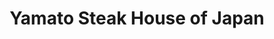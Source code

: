 ---
layout: place
title: "Yamato Steak House of Japan"
permalink: /pennsylvania/somerset/yamato-steak-house-of-japan.html
stateAbbr: PA
stateName: Pennsylvania
cityName: Somerset
place_id: ChIJmem0t4LeyokRGDIr-daiT_E
photos:
  - name: >-
      places/ChIJmem0t4LeyokRGDIr-daiT_E/photos/AeeoHcJj6b4L3UOMFWNkWZ8NSKsJa9aVwViFgF3jy1WjO5oY2A97lS-ESNKSc1XnXOaqRH9m3l75L5AmcghfrUpcyxzBxU5FkPnK6mKrqprq6HftllRkLv_7xMJ9_exP8dFZ2xkZuQyxkQUqx0UjyyCaMyWtWdaXj03TOOSoEVDIrm77skmlswN7lhW7m9BTzv5zg1Py70i0IxPAy7NqtjifVo_64W0z4aOIvqp8W0C9QiSGPM7oJakrg5CLf7KsdheiazL1C3EJmy1EGfTnsin0Uz849Y4HWh2vC10-AUNGehqkJqA7s1vdGtc5LaE3B0ucQT5KkwVXtigAirLyCBnYMU52XzqlodzthTluWUI9A5w3rqcffEOHL0sfyPy3asydcEH9Mhsvs997xBbGajNY3sOvkFpb8T0lnOnl3MsROmQnSg
    widthPx: 1920
    heightPx: 1080
    authorAttributions:
      - displayName: Ashley M. Pappal
        uri: https://maps.google.com/maps/contrib/103029578144004391071
        photoUri: >-
          https://lh3.googleusercontent.com/a-/ALV-UjXUEFYB6CXgvn4--blmJMcjGP-qIK10a_GA4CEeJZQgIdC8xL39Nw=s100-p-k-no-mo
    flagContentUri: >-
      https://www.google.com/local/imagery/report/?cb_client=maps_api_places.places_api&image_key=!1e10!2sCIHM0ogKEICAgID4lpvCQw&hl=en-US
    googleMapsUri: >-
      https://www.google.com/maps/place//data=!3m4!1e2!3m2!1sCIHM0ogKEICAgID4lpvCQw!2e10!4m2!3m1!1s0x89cade82b7b4e999:0xf14fa2d6f92b3218
  - name: >-
      places/ChIJmem0t4LeyokRGDIr-daiT_E/photos/AeeoHcL9pB_mvQdJEF9sIdVgrkudBFZmPPBPCMQGI1A-g5Y_koqvRnDsQ_3vocFWghcDdHvQeSQDuE9pzG16f-98OBi2NAaFzYpXHRMAFYSIqTChQrjemJCpAdeP2Oi1C5tBnXo2fYRjlFQhyhJkIkrPtvhCXw42GJ7IdqUYquWjEaAaAeY0q2l9wcwrFSJAC-G_niq-V5BMwuTS20J0DnGpNmxjHQBYRrM6ECZJmjgGmJwQS1a1qvhD7pHj63DqoPUngN1RHhJqFTQ7nB_R8H-hnmdQ9sA_uUDgTGnZx89DgUBeHjkiGTjq0_Am4tc-9fjJcDvu1TG-q9DRq4qvw8CP7Dwx_sAIwuHyGUR6drt1EzjY99x1ibekZhjWrER-YPEI9XTz-obuD6KWPPjp91c7fXRZ1qxx_pyn6ZfpyhpeE2jsgCk
    widthPx: 3000
    heightPx: 4000
    authorAttributions:
      - displayName: Karla Diamond
        uri: https://maps.google.com/maps/contrib/111815414030527599273
        photoUri: >-
          https://lh3.googleusercontent.com/a-/ALV-UjUcIdcTxXeDz2XdzfsToZ4NFcgYr7ARav9-UbtQLQXT9BO9JCKp=s100-p-k-no-mo
    flagContentUri: >-
      https://www.google.com/local/imagery/report/?cb_client=maps_api_places.places_api&image_key=!1e10!2sCIHM0ogKEICAgICNvpz64QE&hl=en-US
    googleMapsUri: >-
      https://www.google.com/maps/place//data=!3m4!1e2!3m2!1sCIHM0ogKEICAgICNvpz64QE!2e10!4m2!3m1!1s0x89cade82b7b4e999:0xf14fa2d6f92b3218
  - name: >-
      places/ChIJmem0t4LeyokRGDIr-daiT_E/photos/AeeoHcLgiqqsVhCGgbalI4u-8HjEmZoQ7eqBHzCBj5sTSzJ0K3hLTwjcT3vrDiwPtTnpVUq6d6keXyjFeQF4sMq51bEqmGCIKTd0KH4ddfcBL-Z1LX3pmc_-mBbym27iZBo04LvK2ze1n2VddlfSRYlcSF2B6hKewRzS9DrxuaFRkiKv380D44szZsUCI59un_r8mjGpFq981BL6aRQpapuDYPQusogZ-3pYJqUmJRbvQ833Ks-nHwxqD0T2CY97275gd9-SFmmdTzBSEk9ODfHC7bFd47Mp7JGinne2M_mwe_Z6D6mbzU-mrJI764nuq-2gv-r0eR6ti6n0nV2LSrIFJTmLVE-dyM4ZC9kA5DU5HJUuqxAzeM2-yHeAbdsCg2unUpU3dolQClzFJeeoayP3_a8ovZHa7eY_wFd9JSubBbw
    widthPx: 2992
    heightPx: 2992
    authorAttributions:
      - displayName: Deb O
        uri: https://maps.google.com/maps/contrib/104553369242681397257
        photoUri: >-
          https://lh3.googleusercontent.com/a-/ALV-UjU-8GPxefh3KeXDN3ts4tqLli5fnxj9QSaA1JzD4LuPa8DAW1vn=s100-p-k-no-mo
    flagContentUri: >-
      https://www.google.com/local/imagery/report/?cb_client=maps_api_places.places_api&image_key=!1e10!2sCIHM0ogKEICAgIDT6-n7Qw&hl=en-US
    googleMapsUri: >-
      https://www.google.com/maps/place//data=!3m4!1e2!3m2!1sCIHM0ogKEICAgIDT6-n7Qw!2e10!4m2!3m1!1s0x89cade82b7b4e999:0xf14fa2d6f92b3218
  - name: >-
      places/ChIJmem0t4LeyokRGDIr-daiT_E/photos/AeeoHcK7zG60sFp7bIiogGi3nAcLXmszdm-Utfev4TCOB8HvGRlcz5Nfv8RaghYO8HEJA6xFiFGUFY872MoQWGeO91u8XKz6GRYP1RCmLWzZdRyGk9vJwj-Gcr6CYL-rSilOlqQRGYoQCXznvgasCTwLZT_EUKhW5xdmwM0ddtkckyg-8Dw5FjVb4xLoVLVMtKsk5wcK2rAFxPwKoIcOF4cesHLojFjbIm1yPzDOGDZnhnw7WSi5CYFw59s3oM-ckrvpWK3V1FSx5BvQdootGzn4vejRyUG6nAIcM_jBPmR5AE2-muCyt4S9VkWY3_LqRLXNd_2xL3b0fX4uIvjepqZ2r-YQVuc18XtjBoDqwBkf9G-ZKqcCZ10iVODCCZmg-YOH8_ltdU6gWcSMJSjCEVhPx715J8PrJkrWc8nmTxBtIPEJyg
    widthPx: 3000
    heightPx: 4000
    authorAttributions:
      - displayName: Lala
        uri: https://maps.google.com/maps/contrib/117890756945735329989
        photoUri: >-
          https://lh3.googleusercontent.com/a-/ALV-UjWUIDmQr8hEfguZToA6xZSQ3wRZrEG_9OHJErVcgr5DEpl-kyN4=s100-p-k-no-mo
    flagContentUri: >-
      https://www.google.com/local/imagery/report/?cb_client=maps_api_places.places_api&image_key=!1e10!2sCIHM0ogKEICAgICqk421SA&hl=en-US
    googleMapsUri: >-
      https://www.google.com/maps/place//data=!3m4!1e2!3m2!1sCIHM0ogKEICAgICqk421SA!2e10!4m2!3m1!1s0x89cade82b7b4e999:0xf14fa2d6f92b3218
  - name: >-
      places/ChIJmem0t4LeyokRGDIr-daiT_E/photos/AeeoHcIa8RGWM-gNpZlM_AT3-XGnXJJWWK76jI_uComGuf4RVrowqZ5nn87MQUumS-eHcFb7cBKaWJkWkJkbu01cpzX1H2Ypdrr2MuRUBqvEkiySBXaUxa0KOvYpSScZiO7Ve-rcooMu6ri2YDWtLWxfT1o3rRTUzZqE36UTZC7W5b4HsuTVkuhphCDQn6pjUwNAbrghyjdSdqAFd05fQjx1EP52IsENT5lMUR-y43vwMAJunKMY96NbwHttx6WVhPB_G9q7IGLrJEFmOF2nIFAY4GLwariC-xcEiIGfpPejrH_wTOCd_5YaRHu48z-ZAGbHPXuk7sYO4RUJ-VXRxDcuazpOrcmhc14EX9tE9_NgF0jwj-cXWt6dFVswQvy6V08Q9lGPbTPOVQMR7UDTBbyUVt6kGYg_fRfFdC3T59WcPUZcN48
    widthPx: 4624
    heightPx: 3468
    authorAttributions:
      - displayName: Cassidi Helsel
        uri: https://maps.google.com/maps/contrib/111030555055963926498
        photoUri: >-
          https://lh3.googleusercontent.com/a-/ALV-UjWA3_-FxQCosgEFZCw1I5S8o_0IDdMuBI23xmbfargqq9IP-zqJeA=s100-p-k-no-mo
    flagContentUri: >-
      https://www.google.com/local/imagery/report/?cb_client=maps_api_places.places_api&image_key=!1e10!2sCIHM0ogKEICAgIDVhafDxwE&hl=en-US
    googleMapsUri: >-
      https://www.google.com/maps/place//data=!3m4!1e2!3m2!1sCIHM0ogKEICAgIDVhafDxwE!2e10!4m2!3m1!1s0x89cade82b7b4e999:0xf14fa2d6f92b3218
  - name: >-
      places/ChIJmem0t4LeyokRGDIr-daiT_E/photos/AeeoHcJhCtCkosixvf0rOlgX5VS0FolYUPNCav9DFjG-u1jyjZ0_BGarjHtpk3J1-XBERaVHJCMdfOs2eM9Yo1kH3NtItscVjlwxUSAo8jxlCNdIHs-QfIHTP8wTVF6wlWR8bRykwwHKELW4Ov3-miLT99WKHHwmjfNELIdyF_s94FYN7tExxL8HkNDyDaMYyxRathiUrQkRwJMleIvMZtYZf9fypCDY8VKOPS1bU7zmwmqO9TgllUHpDTktqyr4mJUx4npsSmkF6xGBqXRZnSvPzLcmW-Fww_3-A2xCcSS7dq1P0ZOuMFwuElAQ04YC3q4PvYKe38TFMGvdj0_wRNEEpXAF7FGvFh7-Myyt4f0h6ZchFL0ha_K0BUSQd2X0qxDyL16xCY83ePnet08IEVSg6isYlISSRZWme14w9ukxZGMV3Qr8
    widthPx: 2473
    heightPx: 2885
    authorAttributions:
      - displayName: Lala
        uri: https://maps.google.com/maps/contrib/117890756945735329989
        photoUri: >-
          https://lh3.googleusercontent.com/a-/ALV-UjWUIDmQr8hEfguZToA6xZSQ3wRZrEG_9OHJErVcgr5DEpl-kyN4=s100-p-k-no-mo
    flagContentUri: >-
      https://www.google.com/local/imagery/report/?cb_client=maps_api_places.places_api&image_key=!1e10!2sCIHM0ogKEICAgICqk421iAE&hl=en-US
    googleMapsUri: >-
      https://www.google.com/maps/place//data=!3m4!1e2!3m2!1sCIHM0ogKEICAgICqk421iAE!2e10!4m2!3m1!1s0x89cade82b7b4e999:0xf14fa2d6f92b3218
  - name: >-
      places/ChIJmem0t4LeyokRGDIr-daiT_E/photos/AeeoHcIJbgb2gF-NJF4qKn04jorkGh0m3N92t0DXVT0C21kSK8x5bC2r0LVNtuaM_nr4zA_Kp4Nwq2BywkxVIyJGd0c6WvejpWpeJWj9Mj4NlpgL1zGLMofUvdJmX7ENHmnG2QzZj62wy3XbrqbbN3VvxMSIbYCEKRemXYtDBdGYAhH2vxDjzFDNdoZ4lubKI69oPzkUVaUq6BecWbILx-OCM9fiUjZUeoKYfd-VC7ftTtpDT_mYxkGaFWw_jxLhSKjCplwiJx8CuJh5Zl2ooeazmH2rZstUQmidi3zCCyoDecpiDIIVejgBY8V64DBq3cKLB9GN84osGFxFy6A3w8P0rayvIzHlksljv1OBG6s4hTlB9JPE6IX84oowo134EjoR5c0unbIuyOe-MEX0SuKfVg8o03hMx7kt_QhS20EEhuCYIl-O
    widthPx: 3264
    heightPx: 2448
    authorAttributions:
      - displayName: tm TM
        uri: https://maps.google.com/maps/contrib/105463536341303115180
        photoUri: >-
          https://lh3.googleusercontent.com/a/ACg8ocJ8U3fI_M8IGdZ8oA5Hk-NUwvGm69j7PHCQ6CfxuHidZoemmw=s100-p-k-no-mo
    flagContentUri: >-
      https://www.google.com/local/imagery/report/?cb_client=maps_api_places.places_api&image_key=!1e10!2sCIHM0ogKEICAgIDy89yKxgE&hl=en-US
    googleMapsUri: >-
      https://www.google.com/maps/place//data=!3m4!1e2!3m2!1sCIHM0ogKEICAgIDy89yKxgE!2e10!4m2!3m1!1s0x89cade82b7b4e999:0xf14fa2d6f92b3218
  - name: >-
      places/ChIJmem0t4LeyokRGDIr-daiT_E/photos/AeeoHcKEm7s_3hver17yfBD8z-_SxYUBkDc1o46SdMrAIrjU1pgB8T2suO2pmS2ymRQwSyCVwP9O7v5Xjb3f3VB7o0HcMmeAcs6EW1yhVEJiZC-eOe_hdJhFxfGApB9bWqSA89ZyIwwenBQITYha30rBKEFuPvemtfHqvgLeDT4A5VjtvktUyeqrTK0eozWHTHNKubunRlyMEoZtUGDX4PRIvKDYbeD_E6wSWhujQAC7rsT2SJXEIYTvBpe_d_jdKsbiwb18lJc5KLxbwdUiiaphobLdGFz35JbmuDbuCoYUC75TywK22F3ch0utSoiAJmbSW39WxkLTPG9tW2ZncIUWQ9yAqPPTUURkHosdeLwpP4uW-N377WvgupWu2yJ9EBZDq9bAcnP7op0rssy-lXVsICrx-2t1aT2iNxtJCmfGOXdKWQ
    widthPx: 3120
    heightPx: 4160
    authorAttributions:
      - displayName: Kaylin Folmar
        uri: https://maps.google.com/maps/contrib/108123369864349534071
        photoUri: >-
          https://lh3.googleusercontent.com/a/ACg8ocJ9HkfKAmHrN09hbwS_kodbmSKsgaRQJZqjAgdxc0FjHZpw5Q=s100-p-k-no-mo
    flagContentUri: >-
      https://www.google.com/local/imagery/report/?cb_client=maps_api_places.places_api&image_key=!1e10!2sCIHM0ogKEICAgICqhMHOCw&hl=en-US
    googleMapsUri: >-
      https://www.google.com/maps/place//data=!3m4!1e2!3m2!1sCIHM0ogKEICAgICqhMHOCw!2e10!4m2!3m1!1s0x89cade82b7b4e999:0xf14fa2d6f92b3218
  - name: >-
      places/ChIJmem0t4LeyokRGDIr-daiT_E/photos/AeeoHcJAOt4TrmHtjWNYyPmcMLxwwk15iffjgHfz0yB-CKDV7TNRM4nq5FQgxHvsElnkrv0svgYzNgLGpknBJttnu5og8a7jLqfC1sZgR8ShXvvXHraukTYsMaiz5-8Ch3lHSSaiokkIRBXP0OnPNye-B5nzGuCwZ5hrUJhpRZuQk58-9R9itQxWBRrVc2EpqpYA-_JeTz0Lf_z6dhKOuVXSQIJkh8gcD64s4Ft8sEaHZyGMTH1_8J3PTDBG0qtR3bYot0jsnw-epilzSgt6potglwPQRKu8P4vev6qSnm1Kd63-5Fzju-6969TA9qIT9e_wbbFYlCNw4w1cTedF6SAWdowHaiq63NOMhROljccH00gAVHPUTPjfhP24uWOWWPXnSgf7rn7wPAIaqR2VdlPbrCi3IA2KbElLZCM12Z0JlqshUw
    widthPx: 4032
    heightPx: 3024
    authorAttributions:
      - displayName: W H
        uri: https://maps.google.com/maps/contrib/112312815849377160712
        photoUri: >-
          https://lh3.googleusercontent.com/a-/ALV-UjW6l5csBxBFUFWdwcVgYc6vsTpKARe3tQe9otuTYfe_1B8WslasRQ=s100-p-k-no-mo
    flagContentUri: >-
      https://www.google.com/local/imagery/report/?cb_client=maps_api_places.places_api&image_key=!1e10!2sCIHM0ogKEICAgICMqrilDA&hl=en-US
    googleMapsUri: >-
      https://www.google.com/maps/place//data=!3m4!1e2!3m2!1sCIHM0ogKEICAgICMqrilDA!2e10!4m2!3m1!1s0x89cade82b7b4e999:0xf14fa2d6f92b3218
  - name: >-
      places/ChIJmem0t4LeyokRGDIr-daiT_E/photos/AeeoHcJ0S_8PD-ACVIXqXLvWJO6X1beJNap9Ti3Vhs_twotatMa4Ld-ajo1wnxXTM7PlFpxOlPX_BJWliQfpXDkCgYoLNYk6VJxH22SAtnQs1nyo9H9np2YXfP9Db9qG38yVNp0Mf4-3HtSfZ-ysVnzRRkSSRNg8jf5iiX--Qn9iikqhiVvno18Q4hotR-TCOeCPWWcKGk_tGf06b66npzNPG8NrSd38NojSaUy0rO843GGQB0IsDeQ0bGKDw11ulOEeTsgEpYyEWp4rsYWiwSbFf_mehkek_mr8bbI6Zc0upeSRaL7aY9uCNQSXVJfen4zyqQWqFKo6YOZPjnL6Z4nQgATFtOWb__QLglAu0mCSiI8U1fxI0T6JpgVgzu1ZtiwjoOUadvVPZnpst0b4BdN6Jc38mSYJ9yBQ9xvQCBaonCeVse8f
    widthPx: 3024
    heightPx: 4032
    authorAttributions:
      - displayName: 连珊
        uri: https://maps.google.com/maps/contrib/111882078953760626251
        photoUri: >-
          https://lh3.googleusercontent.com/a/ACg8ocJhLKy0si3zczTEV0OcjlyVsnX8D-yvBAzseoURRXawHiIMvw=s100-p-k-no-mo
    flagContentUri: >-
      https://www.google.com/local/imagery/report/?cb_client=maps_api_places.places_api&image_key=!1e10!2sCIHM0ogKEICAgIDVjfaB2gE&hl=en-US
    googleMapsUri: >-
      https://www.google.com/maps/place//data=!3m4!1e2!3m2!1sCIHM0ogKEICAgIDVjfaB2gE!2e10!4m2!3m1!1s0x89cade82b7b4e999:0xf14fa2d6f92b3218
address: 1606 N Ctr Ave, Somerset, PA 15501, USA
street: 1606 N Ctr Ave
city: Somerset
state: PA
zip: '15501'
country: USA
neighborhood: null
latitude: '40.037863'
longitude: '-79.073384'
accessibility_options:
  wheelchairAccessibleParking: true
  wheelchairAccessibleEntrance: true
  wheelchairAccessibleRestroom: true
  wheelchairAccessibleSeating: true
business_status: OPERATIONAL
name: Yamato Steak House of Japan
google_maps_links:
  directionsUri: >-
    https://www.google.com/maps/dir//''/data=!4m7!4m6!1m1!4e2!1m2!1m1!1s0x89cade82b7b4e999:0xf14fa2d6f92b3218!3e0
  placeUri: https://maps.google.com/?cid=17388295730487833112
  writeAReviewUri: >-
    https://www.google.com/maps/place//data=!4m3!3m2!1s0x89cade82b7b4e999:0xf14fa2d6f92b3218!12e1
  reviewsUri: >-
    https://www.google.com/maps/place//data=!4m4!3m3!1s0x89cade82b7b4e999:0xf14fa2d6f92b3218!9m1!1b1
  photosUri: >-
    https://www.google.com/maps/place//data=!4m3!3m2!1s0x89cade82b7b4e999:0xf14fa2d6f92b3218!10e5
primary_type: Japanese Restaurant
opening_hours:
  regular: null
  current: null
secondary_opening_hours:
  regular:
    weekdayDescriptions: null
    type: null
  current:
    weekdayDescriptions: null
    type: null
phone: null
price_level: null
price_range: null
rating: null
rating_count: 0
website: null
description: null
reviews: null
parking_options: null
payment_options: null
allow_dogs: null
curbside_pickup: null
delivery: null
dine_in: null
good_for_children: null
good_for_groups: null
good_for_sports: null
live_music: null
menu_for_children: null
outdoor_seating: null
reservable: null
restroom: null
serves_beer: null
serves_breakfast: null
serves_brunch: null
serves_cocktails: null
serves_coffee: null
serves_dinner: null
serves_dessert: null
serves_lunch: null
serves_vegetarian_food: null
serves_wine: null
takeout: null

---